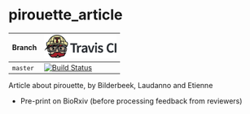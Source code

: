 # pirouette_article

Branch  |[![Travis CI logo](pics/TravisCI.png)](https://travis-ci.org)
--------|-------------------------------------------------------------------------------------------------------------------------------------------------------
`master`|[![Build Status](https://travis-ci.org/richelbilderbeek/pirouette_article.svg?branch=master)](https://travis-ci.org/richelbilderbeek/pirouette_article)

Article about pirouette, by Bilderbeek, Laudanno and Etienne

 * Pre-print on BioRxiv (before processing feedback from reviewers)
